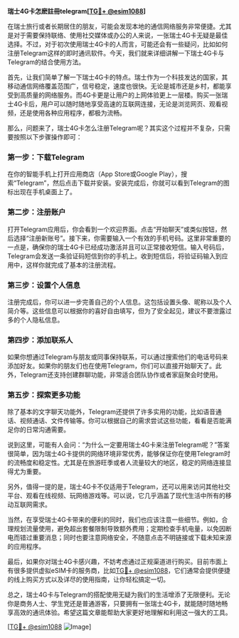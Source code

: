 **瑞士4G卡怎麽註冊telegram[[TG💪+ @esim1088](https://t.me/s/esim1088)]**

在瑞士旅行或者长期居住的朋友，可能会发现本地的通信网络服务非常便捷。尤其是对于需要保持联络、使用社交媒体或办公的人来说，一张瑞士4G卡无疑是最佳选择。不过，对于初次使用瑞士4G卡的人而言，可能还会有一些疑问，比如如何注册Telegram这样的即时通讯软件。今天，我们就来详细讲解一下瑞士4G卡与Telegram的结合使用方法。

首先，让我们简单了解一下瑞士4G卡的特点。瑞士作为一个科技发达的国家，其移动通信网络覆盖范围广，信号稳定，速度也很快。无论是城市还是乡村，都能享受到高质量的网络服务。而4G卡更是让用户的上网体验更上一层楼。购买一张瑞士4G卡后，用户可以随时随地享受高速的互联网连接，无论是浏览网页、观看视频，还是使用各种应用程序，都极为流畅。

那么，问题来了，瑞士4G卡怎么注册Telegram呢？其实这个过程并不复杂，只需要按照以下步骤操作即可：

### **第一步：下载Telegram**
在你的智能手机上打开应用商店（App Store或Google Play），搜索“Telegram”，然后点击下载并安装。安装完成后，你就可以看到Telegram的图标出现在手机桌面上了。

### **第二步：注册账户**
打开Telegram应用后，你会看到一个欢迎界面。点击“开始聊天”或类似按钮，然后选择“注册新账号”。接下来，你需要输入一个有效的手机号码。这里非常重要的一点是，确保你的瑞士4G卡已经成功激活并且可以正常接收短信。输入号码后，Telegram会发送一条验证码短信到你的手机上。收到短信后，将验证码输入到应用中，这样你就完成了基本的注册流程。

### **第三步：设置个人信息**
注册完成后，你可以进一步完善自己的个人信息。这包括设置头像、昵称以及个人简介等。这些信息可以根据你的喜好自由填写，但为了安全起见，建议不要泄露过多的个人隐私信息。

### **第四步：添加联系人**
如果你想通过Telegram与朋友或同事保持联系，可以通过搜索他们的电话号码来添加好友。如果你的朋友们也在使用Telegram，你们可以直接开始聊天了。此外，Telegram还支持创建群聊功能，非常适合团队协作或者家庭聚会时使用。

### **第五步：探索更多功能**
除了基本的文字聊天功能外，Telegram还提供了许多实用的功能，比如语音通话、视频通话、文件传输等。你可以根据自己的需求尝试这些功能，看看是否能满足你的日常沟通需要。

说到这里，可能有人会问：“为什么一定要用瑞士4G卡来注册Telegram呢？”答案很简单，因为瑞士4G卡提供的网络环境非常优秀，能够保证你在使用Telegram时的流畅度和稳定性。尤其是在旅游旺季或者人流量较大的地区，稳定的网络连接显得尤为重要。

另外，值得一提的是，瑞士4G卡不仅适用于Telegram，还可以用来访问其他社交平台、观看在线视频、玩网络游戏等。可以说，它几乎涵盖了现代生活中所有的移动互联网需求。

当然，在享受瑞士4G卡带来的便利的同时，我们也应该注意一些细节。例如，合理规划流量使用，避免超出套餐限制导致额外费用；定期检查手机电量，以免因断电而错过重要消息；同时也要注意网络安全，不随意点击不明链接或下载未知来源的应用程序。

最后，如果你对瑞士4G卡感兴趣，不妨考虑通过正规渠道进行购买。目前市面上有很多提供虚拟eSIM卡的服务商，比如[TG💪+ @esim1088](https://t.me/s/esim1088)，它们通常会提供便捷的线上购买方式以及详尽的使用指南，让你轻松搞定一切。

总之，瑞士4G卡与Telegram的搭配使用无疑为我们的生活增添了无限便利。无论你是商务人士、学生党还是普通游客，只要拥有一张瑞士4G卡，就能随时随地畅享高效的通讯体验。希望这篇文章能帮助大家更好地理解和利用这一强大的工具。

[[TG💪+ @esim1088](https://t.me/s/esim1088) ![Image](https://i.postimg.cc/4NQfJmqS/Snipaste-2025-05-13-00-14-12.png)]
